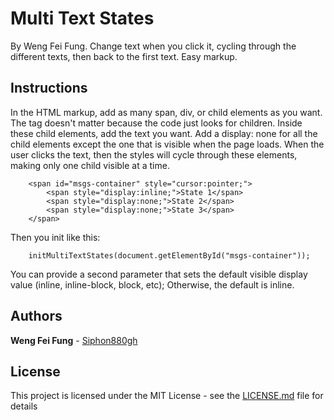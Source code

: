 # Multi Text States

By Weng Fei Fung. Change text when you click it, cycling through the different texts, then back to the first text. Easy markup.

## Instructions

In the HTML markup, add as many span, div, or child elements as you want. The tag doesn't matter because the code just looks for children. Inside these child elements, add the text you want. Add a display: none for all the child elements except the one that is visible when the page loads. When the user clicks the text, then the styles will cycle through these elements, making only one child visible at a time.

```
    <span id="msgs-container" style="cursor:pointer;">
        <span style="display:inline;">State 1</span>
        <span style="display:none;">State 2</span>
        <span style="display:none;">State 3</span>
    </span>
```

Then you init like this:
```
    initMultiTextStates(document.getElementById("msgs-container"));
```

You can provide a second parameter that sets the default visible display value (inline, inline-block, block, etc); Otherwise, the default is inline.

## Authors

**Weng Fei Fung** - [Siphon880gh](https://github.com/Siphon880gh?tab=repositories)

## License

This project is licensed under the MIT License - see the [LICENSE.md](LICENSE.md) file for details
